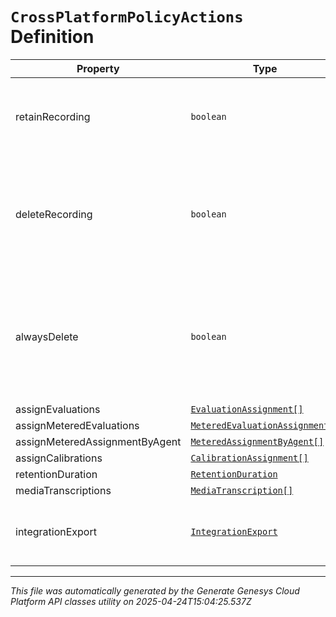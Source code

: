 # `CrossPlatformPolicyActions` Definition

| Property | Type | Required | Description |
|----------|------|----------|-------------|
| retainRecording | `boolean` | No | true to retain the recording associated with the conversation. Default = true |
| deleteRecording | `boolean` | No | true to delete the recording associated with the conversation. If retainRecording = true, this will be ignored. Default = false |
| alwaysDelete | `boolean` | No | true to delete the recording associated with the conversation regardless of the values of retainRecording or deleteRecording. Default = false |
| assignEvaluations | [`EvaluationAssignment[]`](evaluationassignment-definition.md) | No |  |
| assignMeteredEvaluations | [`MeteredEvaluationAssignment[]`](meteredevaluationassignment-definition.md) | No |  |
| assignMeteredAssignmentByAgent | [`MeteredAssignmentByAgent[]`](meteredassignmentbyagent-definition.md) | No |  |
| assignCalibrations | [`CalibrationAssignment[]`](calibrationassignment-definition.md) | No |  |
| retentionDuration | [`RetentionDuration`](retentionduration-definition.md) | No |  |
| mediaTranscriptions | [`MediaTranscription[]`](mediatranscription-definition.md) | No |  |
| integrationExport | [`IntegrationExport`](integrationexport-definition.md) | No | Policy action for exporting recordings using an integration to 3rd party s3. |

---

*This file was automatically generated by the Generate Genesys Cloud Platform API classes utility on 2025-04-24T15:04:25.537Z*
